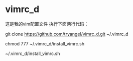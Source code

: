 # vimrc_d
这是我的vim配置文件
执行下面两行代码：

git clone https://github.com/tryangel/vimrc_d.git ~/.vimrc_d

chmod 777 ~/.vimrc_d/install_vimrc.sh

~/.vimrc_d/install_vimrc.sh
